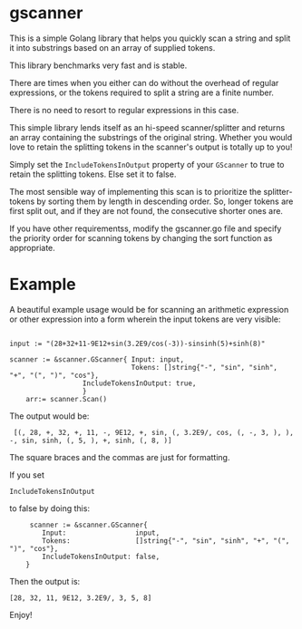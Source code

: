 # gscanner

This is a simple Golang library that helps you quickly scan a string and split it into 
substrings based on an array of supplied tokens.
 
This library benchmarks very fast and is stable.

There are times when you either can do without the overhead of regular expressions, or the tokens required to 
split a string are a finite number.

There is no need to resort to regular expressions in this case.

This simple library lends itself as an hi-speed scanner/splitter and returns an array containing the substrings of the original
string. Whether you would love to retain the splitting tokens in the scanner's output is totally up to you! 

Simply set the ```IncludeTokensInOutput``` property of your ```GScanner``` to true to retain the splitting tokens.
Else set it to false.

The most sensible way of implementing this scan is to prioritize the splitter-tokens by sorting them by length in descending order.
So, longer tokens are first split out, and if they are not found, the consecutive shorter ones are.

If you have other requirementss, modify the gscanner.go file and specify the priority order for scanning tokens by changing
the sort function as appropriate.



# Example

A beautiful example usage would be for scanning an arithmetic expression or other expression into a form wherein the input tokens are very visible:

```golang

input := "(28+32+11-9E12+sin(3.2E9/cos(-3))-sinsinh(5)+sinh(8)" 
	
scanner := &scanner.GScanner{ Input: input, 
                              Tokens: []string{"-", "sin", "sinh", "+", "(", ")", "cos"}, 
			      IncludeTokensInOutput: true, 
			      }
	arr:= scanner.Scan()
```
	



  The output would be:
  
  
  ```golang
   [(, 28, +, 32, +, 11, -, 9E12, +, sin, (, 3.2E9/, cos, (, -, 3, ), ), -, sin, sinh, (, 5, ), +, sinh, (, 8, )]
   ```



 

The square braces and the commas are just for formatting.

If you set 
```golang 
IncludeTokensInOutput
``` 
to false by doing this:

```golang
	 scanner := &scanner.GScanner{
		Input:                 input,
		Tokens:                []string{"-", "sin", "sinh", "+", "(", ")", "cos"},
		IncludeTokensInOutput: false,
	}
```
  
  Then the output is:
  
```golang
[28, 32, 11, 9E12, 3.2E9/, 3, 5, 8]
```


Enjoy!

